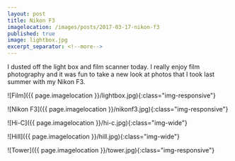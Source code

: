 ```yaml
---
layout: post
title: Nikon F3
imagelocation: /images/posts/2017-03-17-nikon-f3
published: true
image: lightbox.jpg
excerpt_separator: <!--more-->
---
```


I dusted off the light box and film scanner today. I really enjoy film photography and it was fun to take a new look at photos that I took last summer with my Nikon F3. 

<!--more-->

![Film]({{ page.imagelocation }}/lightbox.jpg){:class="img-responsive"}

![Nikon F3]({{ page.imagelocation }}/nikonf3.jpg){:class="img-responsive"}

![Hi-C]({{ page.imagelocation }}/hi-c.jpg){:class="img-wide"}

![Hill]({{ page.imagelocation }}/hill.jpg){:class="img-wide"}

![Tower]({{ page.imagelocation }}/tower.jpg){:class="img-responsive"}